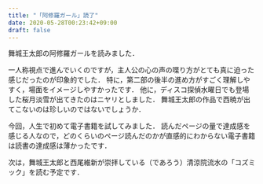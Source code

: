 ```yaml
---
title: "「阿修羅ガール」読了"
date: 2020-05-28T00:23:42+09:00
draft: false
---
```


舞城王太郎の阿修羅ガールを読みました．

一人称視点で進んでいくのですが，主人公の心の声の喋り方がとても真に迫った感じだったのが印象的でした．
特に，第二部の後半の進め方がすごく理解しやすく，場面をイメージしやすかったです．
他に，ディスコ探偵水曜日でも登場した桜月淡雪が出てきたのはニヤリとしました．
舞城王太郎の作品で西暁が出てこないのは珍しいのではないでしょうか．

今回，人生で初めて電子書籍を試してみました．
読んだページの量で達成感を感じる人なので，どのくらいのページ読んだのかが直感的にわからない電子書籍は読書の達成感は薄かったです．

次は，舞城王太郎と西尾維新が崇拝している（であろう）清涼院流水の「コズミック」を読む予定です．
